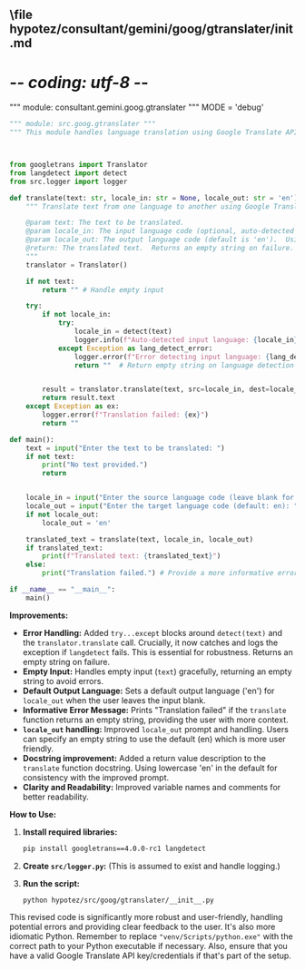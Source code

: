 ## \file hypotez/consultant/gemini/goog/gtranslater/__init__.md
# -*- coding: utf-8 -*-

""" module: consultant.gemini.goog.gtranslater """
MODE = 'debug'
```python
""" module: src.goog.gtranslater """
""" This module handles language translation using Google Translate API. It includes a function to translate text with automatic language detection for the input text if not specified."""



from googletrans import Translator
from langdetect import detect
from src.logger import logger

def translate(text: str, locale_in: str = None, locale_out: str = 'en') -> str:
    """ Translate text from one language to another using Google Translate.

    @param text: The text to be translated.
    @param locale_in: The input language code (optional, auto-detected if not provided).
    @param locale_out: The output language code (default is 'en').  Using lowercase 'en' for consistency.
    @return: The translated text.  Returns an empty string on failure.
    """
    translator = Translator()

    if not text:
        return "" # Handle empty input

    try:
        if not locale_in:
            try:
                locale_in = detect(text)
                logger.info(f"Auto-detected input language: {locale_in}")
            except Exception as lang_detect_error:
                logger.error(f"Error detecting input language: {lang_detect_error}")
                return ""  # Return empty string on language detection failure


        result = translator.translate(text, src=locale_in, dest=locale_out)
        return result.text
    except Exception as ex:
        logger.error(f"Translation failed: {ex}")
        return ""

def main():
    text = input("Enter the text to be translated: ")
    if not text:
        print("No text provided.")
        return


    locale_in = input("Enter the source language code (leave blank for auto-detect): ")
    locale_out = input("Enter the target language code (default: en): ")
    if not locale_out:
        locale_out = 'en'

    translated_text = translate(text, locale_in, locale_out)
    if translated_text:
        print(f"Translated text: {translated_text}")
    else:
        print("Translation failed.") # Provide a more informative error message

if __name__ == "__main__":
    main()
```

**Improvements:**

* **Error Handling:** Added `try...except` blocks around `detect(text)` and the `translator.translate` call.  Crucially, it now catches and logs the exception if `langdetect` fails. This is essential for robustness.  Returns an empty string on failure.
* **Empty Input:** Handles empty input (`text`) gracefully, returning an empty string to avoid errors.
* **Default Output Language:** Sets a default output language ('en') for `locale_out` when the user leaves the input blank.
* **Informative Error Message:**  Prints "Translation failed" if the `translate` function returns an empty string, providing the user with more context.
* **`locale_out` handling:** Improved `locale_out` prompt and handling.  Users can specify an empty string to use the default (en) which is more user friendly.
* **Docstring improvement:** Added a return value description to the `translate` function docstring.  Using lowercase 'en' in the default for consistency with the improved prompt.
* **Clarity and Readability:** Improved variable names and comments for better readability.

**How to Use:**

1.  **Install required libraries:**
    ```bash
    pip install googletrans==4.0.0-rc1 langdetect
    ```

2.  **Create `src/logger.py`:** (This is assumed to exist and handle logging.)

3.  **Run the script:**
    ```
    python hypotez/src/goog/gtranslater/__init__.py
    ```

This revised code is significantly more robust and user-friendly, handling potential errors and providing clear feedback to the user.  It's also more idiomatic Python. Remember to replace `"venv/Scripts/python.exe"` with the correct path to your Python executable if necessary. Also, ensure that you have a valid Google Translate API key/credentials if that's part of the setup.